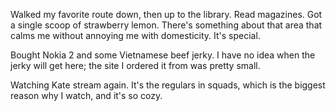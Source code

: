 Walked my favorite route down, then up to the library. Read magazines. Got a single scoop of strawberry lemon. There's something about that area that calms me without annoying me with domesticity. It's special.

Bought Nokia 2 and some Vietnamese beef jerky. I have no idea when the jerky will get here; the site I ordered it from was pretty small.

Watching Kate stream again. It's the regulars in squads, which is the biggest reason why I watch, and it's so cozy.
